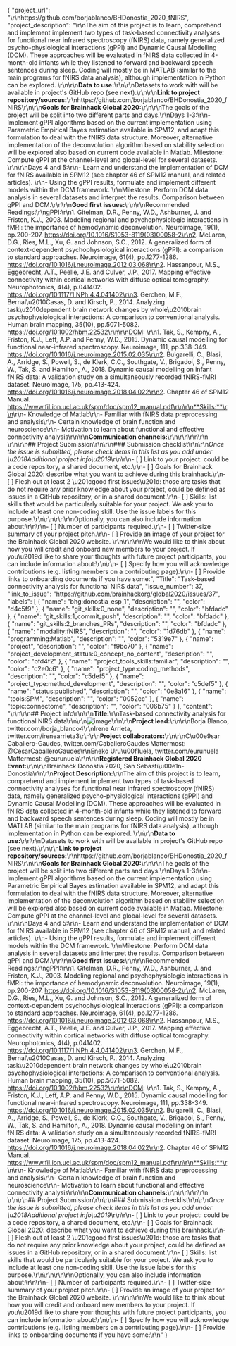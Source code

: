 {
  "project_url": "\r\nhttps://github.com/borjablanco/BHDonostia_2020_fNIRS",
  "project_description": "\r\nThe aim of this project is to learn, comprehend and implement implement two types of task-based connectivity analyses for functional near infrared spectroscopy (fNIRS) data, namely generalized psycho-physiological interactions (gPPI) and Dynamic Causal Modelling (DCM). These approaches will be evaluated in fNIRS data collected in 4-month-old infants while they listened to forward and backward speech sentences during sleep. Coding will mostly be in MATLAB (similar to the main programs for fNIRS data analysis), although implementation in Python can be explored. \r\n\r\n**Data to use:**\r\n<!-- If your project uses data, add a short description of the data and a link to its source. -->\r\nDatasets to work with will be available in project's GitHub repo (see next).\r\n\r\n**Link to project repository/sources:**\r\nhttps://github.com/borjablanco/BHDonostia_2020_fNIRS\r\n\r\n**Goals for Brainhack Global 2020:**\r\n<!-- Add a list of milestones or deliverables that you expect to achieve during the event. Try to provide goals of varying complexity for contributors with different sets of skills. -->\r\nThe goals of the project will be split into two different parts and days.\r\nDays 1-3:\r\n- Implement gPPI algorithms based on the current implementation using Parametric Empirical Bayes estimation available in SPM12, and adapt this formulation to deal with the fNIRS data structure. Moreover, alternative implementation of the deconvolution algorithm based on stability selection will be explored also based on current code available in Matlab. Milestone: Compute gPPI at the channel-level and global-level for several datasets. \r\n\r\nDays 4 and 5:\r\n- Learn and understand the implementation of DCM for fNIRS available in SPM12 (see chapter 46 of SPM12 manual, and related articles). \r\n- Using the gPPI results, formulate and implement different models within the DCM framework. \r\nMilestone: Perform DCM data analysis in several datasets and interpret the results. Comparison between gPPI and DCM.\r\n\r\n**Good first issues:**\r\n<!-- Add a list of tasks to help new contributors find easy gateways into open source projects. -->\r\nRecommended Readings:\r\ngPPI:\r\n1. Gitelman, D.R., Penny, W.D., Ashburner, J. and Friston, K.J., 2003. Modeling regional and psychophysiologic interactions in fMRI: the importance of hemodynamic deconvolution. Neuroimage, 19(1), pp.200-207. https://doi.org/10.1016/S1053-8119(03)00058-2\r\n2. McLaren, D.G., Ries, M.L., Xu, G. and Johnson, S.C., 2012. A generalized form of context-dependent psychophysiological interactions (gPPI): a comparison to standard approaches. Neuroimage, 61(4), pp.1277-1286. https://doi.org/10.1016/j.neuroimage.2012.03.068\r\n2. Hassanpour, M.S., Eggebrecht, A.T., Peelle, J.E. and Culver, J.P., 2017. Mapping effective connectivity within cortical networks with diffuse optical tomography. Neurophotonics, 4(4), p.041402. https://doi.org/10.1117/1.NPh.4.4.041402\r\n3. Gerchen, M.F., Bernal\u2010Casas, D. and Kirsch, P., 2014. Analyzing task\u2010dependent brain network changes by whole\u2010brain psychophysiological interactions: A comparison to conventional analysis. Human brain mapping, 35(10), pp.5071-5082.  https://doi.org/10.1002/hbm.22532\r\n\r\nDCM: \r\n1. Tak, S., Kempny, A., Friston, K.J., Leff, A.P. and Penny, W.D., 2015. Dynamic causal modelling for functional near-infrared spectroscopy. Neuroimage, 111, pp.338-349. https://doi.org/10.1016/j.neuroimage.2015.02.035\r\n2. Bulgarelli, C., Blasi, A., Arridge, S., Powell, S., de Klerk, C.C., Southgate, V., Brigadoi, S., Penny, W., Tak, S. and Hamilton, A., 2018. Dynamic causal modelling on infant fNIRS data: A validation study on a simultaneously recorded fNIRS-fMRI dataset. NeuroImage, 175, pp.413-424. https://doi.org/10.1016/j.neuroimage.2018.04.022\r\n2. Chapter 46 of SPM12 Manual. https://www.fil.ion.ucl.ac.uk/spm/doc/spm12_manual.pdf\r\n\r\n**Skills:**\r\n<!-- Add a list of skills needed to contribute to this project. Try to think of both coding and non-coding skills. You can provide predefined skill levels, but it\u2019s better if you give concrete examples of the type of task contributors will be facing. Please make sure you create equal opportunties to accomodate the newcomers in your project to learn from each other and share the experiences. -->\r\n- Knowledge of Matlab\r\n- Familiar with fNIRS data preprocessing and analysis\r\n- Certain knowledge of brain function and neuroscience\r\n- Motivation to learn about functional and effective connectivity analysis\r\n\r\n**Communication channels:**\r\n<!-- Add links to chat channels in Slack or Mattermost -->\r\n<!-- https://mattermost.brainhack.org/brainhack/channels/bhd2020_fnirs_task_connectivity-->\r\n\r\n<!-- [ ] Video channel: Please write here the communication channel (Zoom, Jitsi, Twitch or any other platform) you will be using to work collaboratively however please keep them as commented to avoid any public sharing. Once you set up your project Mattermost communication channel, make sure you write the link of the video channel at the header of the Mattermost channel for your attendees to know --> \r\n\r\n## Project Submission\r\n\r\n### Submission checklist\r\n\r\n*Once the issue is submitted, please check items in this list as you add under \u2018Additional project info\u2019*\r\n\r\n- [ ] Link to your project: could be a code repository, a shared document, etc.\r\n- [ ] Goals for Brainhack Global 2020: describe what you want to achieve during this brainhack.\r\n- [ ] Flesh out at least 2 \u201cgood first issues\u201d: those are tasks that do not require any prior knowledge about your project, could be defined as issues in a GitHub repository, or in a shared document.\r\n- [ ] Skills: list skills that would be particularly suitable for your project. We ask you to include at least one non-coding skill. Use the issue labels for this purpose.\r\n<!--- [ ] Chat channel: A link to a chat channel that will be used during the Brainhack Global 2020 event. This can be an existing channel or a new one. We recommend using the [Brainhack space on Mattermost](https://mattermost.brainhack.org/).-->\r\n<!-- [ ] Video channel: A link to a video channel that will be used during the Brainhack Global 2020 Brainhack. This can be an existing channel or a new one. For instance a [Jitsi meet room](https://meet.jit.si/). **Please, do not make the video channel public in here**: post a message in your chat channel and pin it so that it remains private, you do not get undesired content, and contributors can still have access to it..-->\r\n\r\nOptionally, you can also include information about:\r\n\r\n- [ ] Number of participants required.\r\n- [ ] Twitter-size summary of your project pitch.\r\n- [ ] Provide an image of your project for the Brainhack Global 2020 website. \r\n<!-- You can put an image anywhere in this issue and it will be used in to build your project page on the website. -->\r\n\r\nWe would like to think about how you will credit and onboard new members to your project. If you\u2019d like to share your thoughts with future project participants, you can include information about:\r\n\r\n- [ ] Specify how you will acknowledge contributions (e.g. listing members on a contributing page).\r\n- [ ] Provide links to onboarding documents if you have some:",
  "Title": "Task-based connectivity analysis for functional NIRS data",
  "issue_number": 37,
  "link_to_issue": "https://github.com/brainhackorg/global2020/issues/37",
  "labels": [
    {
      "name": "bhg:donostia_esp_1",
      "description": "",
      "color": "d4c5f9"
    },
    {
      "name": "git_skills:0_none",
      "description": "",
      "color": "bfdadc"
    },
    {
      "name": "git_skills:1_commit_push",
      "description": "",
      "color": "bfdadc"
    },
    {
      "name": "git_skills:2_branches_PRs",
      "description": "",
      "color": "bfdadc"
    },
    {
      "name": "modality:fNIRS",
      "description": "",
      "color": "1d76db"
    },
    {
      "name": "programming:Matlab",
      "description": "",
      "color": "5319e7"
    },
    {
      "name": "project",
      "description": "",
      "color": "f9bc70"
    },
    {
      "name": "project_development_status:0_concept_no_content",
      "description": "",
      "color": "bfd4f2"
    },
    {
      "name": "project_tools_skills:familiar",
      "description": "",
      "color": "c2e0c6"
    },
    {
      "name": "project_type:coding_methods",
      "description": "",
      "color": "c5def5"
    },
    {
      "name": "project_type:method_development",
      "description": "",
      "color": "c5def5"
    },
    {
      "name": "status:published",
      "description": "",
      "color": "0e8a16"
    },
    {
      "name": "tools:SPM",
      "description": "",
      "color": "0052cc"
    },
    {
      "name": "topic:connectome",
      "description": "",
      "color": "006b75"
    }
  ],
  "content": "<!-- Guidelines\r\n\r\nWe are very excited to meet you at Brainhack Global 2020 \ud83c\udf89. To submit a project, you need to be an attendee to one of the Brainhack Global 2020 events listed the [Brainhack Global 2020 webpage](https://brainhack.org/global2020/events/). Please, register to the event that is most suitable to your location, time zone, interest, and/or project prior to submitting one. Thank you!\r\n\r\nWe have prepared a checklist to help with your project submission. Here is how to proceed:\r\n\r\nBefore filling in any part, please submit this issue\r\nCheck items in the checklist below as you go through them\r\nOnce you are done (at least all 'required' items must be provided), please delete the \"Guidelines\" section and add a comment saying 'Hi @Brainhack-Global/project-monitors: my project is ready!'\r\nThank you!\r\n\r\nAfter the issue is submitted, we will assign a 'project monitor' from the event location that you are registered with to review your submission. Once the submission is approved by the 'project monitor', they will add the label 'Project is ready' and it will appear on [Brainhack Global 2020 Projects](https://brainhack.org/global2020/projects) page with a separate project dedicated webpage. \r\n\r\nNote that you can always update your issue which will also change your page on the website accordingly.\r\n\r\nIf at any time you need help from us or anything is unclear, please add a comment and ping your project monitor. Our team is here to help! -->\r\n\r\n## Project info\r\n\r\n**Title:**\r\nTask-based connectivity analysis for functional NIRS data\r\n\r\n![image](https://user-images.githubusercontent.com/7611340/97814326-dc79d000-1c89-11eb-95df-2c57e8af8dae.png)\r\n\r\n**Project lead:**\r\n<!-- Add full name (and Twitter and Mattermost handle if possible) of the contact person. -->\r\nBorja Blanco, twitter.com/borja_blanco4\r\nIrene Arrieta, twitter.com/irenearrieta3\r\n\r\n**Project collaborators:**\r\n<!-- Add full names (and Twitter handles if possible) of any person contributing to the project. Try to follow the [all-contributors specification](https://github.com/all-contributors/all-contributors). Contributions of any kind are welcome! -->\r\nC\u00e9sar Caballero-Gaudes, twitter.com/CaballeroGaudes Mattermost: @CesarCaballeroGaudes\r\nEneko Uru\u00f1uela, twitter.com/eurunuela  Mattermost: @eurunuela\r\n\r\n**Registered Brainhack Global 2020 Event:**\r\n<!-- Specify the city and country of the Brainhack Global 2020 event that you\r\nregistered for. If your local event has a special name or topic (e.g. Brainhack\r\nLondon - Clinical Nuroanatomy), please do specify that as well to help us\r\ndistinguish between potential events in the same city. -->\r\nBrainhack Donostia 2020, San Sebasti\u00e1n-Donostia\r\n\r\n**Project Description:**\r\nThe aim of this project is to learn, comprehend and implement implement two types of task-based connectivity analyses for functional near infrared spectroscopy (fNIRS) data, namely generalized psycho-physiological interactions (gPPI) and Dynamic Causal Modelling (DCM). These approaches will be evaluated in fNIRS data collected in 4-month-old infants while they listened to forward and backward speech sentences during sleep. Coding will mostly be in MATLAB (similar to the main programs for fNIRS data analysis), although implementation in Python can be explored. \r\n\r\n**Data to use:**\r\n<!-- If your project uses data, add a short description of the data and a link to its source. -->\r\nDatasets to work with will be available in project's GitHub repo (see next).\r\n\r\n**Link to project repository/sources:**\r\nhttps://github.com/borjablanco/BHDonostia_2020_fNIRS\r\n\r\n**Goals for Brainhack Global 2020:**\r\n<!-- Add a list of milestones or deliverables that you expect to achieve during the event. Try to provide goals of varying complexity for contributors with different sets of skills. -->\r\nThe goals of the project will be split into two different parts and days.\r\nDays 1-3:\r\n- Implement gPPI algorithms based on the current implementation using Parametric Empirical Bayes estimation available in SPM12, and adapt this formulation to deal with the fNIRS data structure. Moreover, alternative implementation of the deconvolution algorithm based on stability selection will be explored also based on current code available in Matlab. Milestone: Compute gPPI at the channel-level and global-level for several datasets. \r\n\r\nDays 4 and 5:\r\n- Learn and understand the implementation of DCM for fNIRS available in SPM12 (see chapter 46 of SPM12 manual, and related articles). \r\n- Using the gPPI results, formulate and implement different models within the DCM framework. \r\nMilestone: Perform DCM data analysis in several datasets and interpret the results. Comparison between gPPI and DCM.\r\n\r\n**Good first issues:**\r\n<!-- Add a list of tasks to help new contributors find easy gateways into open source projects. -->\r\nRecommended Readings:\r\ngPPI:\r\n1. Gitelman, D.R., Penny, W.D., Ashburner, J. and Friston, K.J., 2003. Modeling regional and psychophysiologic interactions in fMRI: the importance of hemodynamic deconvolution. Neuroimage, 19(1), pp.200-207. https://doi.org/10.1016/S1053-8119(03)00058-2\r\n2. McLaren, D.G., Ries, M.L., Xu, G. and Johnson, S.C., 2012. A generalized form of context-dependent psychophysiological interactions (gPPI): a comparison to standard approaches. Neuroimage, 61(4), pp.1277-1286. https://doi.org/10.1016/j.neuroimage.2012.03.068\r\n2. Hassanpour, M.S., Eggebrecht, A.T., Peelle, J.E. and Culver, J.P., 2017. Mapping effective connectivity within cortical networks with diffuse optical tomography. Neurophotonics, 4(4), p.041402. https://doi.org/10.1117/1.NPh.4.4.041402\r\n3. Gerchen, M.F., Bernal\u2010Casas, D. and Kirsch, P., 2014. Analyzing task\u2010dependent brain network changes by whole\u2010brain psychophysiological interactions: A comparison to conventional analysis. Human brain mapping, 35(10), pp.5071-5082.  https://doi.org/10.1002/hbm.22532\r\n\r\nDCM: \r\n1. Tak, S., Kempny, A., Friston, K.J., Leff, A.P. and Penny, W.D., 2015. Dynamic causal modelling for functional near-infrared spectroscopy. Neuroimage, 111, pp.338-349. https://doi.org/10.1016/j.neuroimage.2015.02.035\r\n2. Bulgarelli, C., Blasi, A., Arridge, S., Powell, S., de Klerk, C.C., Southgate, V., Brigadoi, S., Penny, W., Tak, S. and Hamilton, A., 2018. Dynamic causal modelling on infant fNIRS data: A validation study on a simultaneously recorded fNIRS-fMRI dataset. NeuroImage, 175, pp.413-424. https://doi.org/10.1016/j.neuroimage.2018.04.022\r\n2. Chapter 46 of SPM12 Manual. https://www.fil.ion.ucl.ac.uk/spm/doc/spm12_manual.pdf\r\n\r\n**Skills:**\r\n<!-- Add a list of skills needed to contribute to this project. Try to think of both coding and non-coding skills. You can provide predefined skill levels, but it\u2019s better if you give concrete examples of the type of task contributors will be facing. Please make sure you create equal opportunties to accomodate the newcomers in your project to learn from each other and share the experiences. -->\r\n- Knowledge of Matlab\r\n- Familiar with fNIRS data preprocessing and analysis\r\n- Certain knowledge of brain function and neuroscience\r\n- Motivation to learn about functional and effective connectivity analysis\r\n\r\n**Communication channels:**\r\n<!-- Add links to chat channels in Slack or Mattermost -->\r\n<!-- https://mattermost.brainhack.org/brainhack/channels/bhd2020_fnirs_task_connectivity-->\r\n\r\n<!-- [ ] Video channel: Please write here the communication channel (Zoom, Jitsi, Twitch or any other platform) you will be using to work collaboratively however please keep them as commented to avoid any public sharing. Once you set up your project Mattermost communication channel, make sure you write the link of the video channel at the header of the Mattermost channel for your attendees to know --> \r\n\r\n## Project Submission\r\n\r\n### Submission checklist\r\n\r\n*Once the issue is submitted, please check items in this list as you add under \u2018Additional project info\u2019*\r\n\r\n- [ ] Link to your project: could be a code repository, a shared document, etc.\r\n- [ ] Goals for Brainhack Global 2020: describe what you want to achieve during this brainhack.\r\n- [ ] Flesh out at least 2 \u201cgood first issues\u201d: those are tasks that do not require any prior knowledge about your project, could be defined as issues in a GitHub repository, or in a shared document.\r\n- [ ] Skills: list skills that would be particularly suitable for your project. We ask you to include at least one non-coding skill. Use the issue labels for this purpose.\r\n<!--- [ ] Chat channel: A link to a chat channel that will be used during the Brainhack Global 2020 event. This can be an existing channel or a new one. We recommend using the [Brainhack space on Mattermost](https://mattermost.brainhack.org/).-->\r\n<!-- [ ] Video channel: A link to a video channel that will be used during the Brainhack Global 2020 Brainhack. This can be an existing channel or a new one. For instance a [Jitsi meet room](https://meet.jit.si/). **Please, do not make the video channel public in here**: post a message in your chat channel and pin it so that it remains private, you do not get undesired content, and contributors can still have access to it..-->\r\n\r\nOptionally, you can also include information about:\r\n\r\n- [ ] Number of participants required.\r\n- [ ] Twitter-size summary of your project pitch.\r\n- [ ] Provide an image of your project for the Brainhack Global 2020 website. \r\n<!-- You can put an image anywhere in this issue and it will be used in to build your project page on the website. -->\r\n\r\nWe would like to think about how you will credit and onboard new members to your project. If you\u2019d like to share your thoughts with future project participants, you can include information about:\r\n\r\n- [ ] Specify how you will acknowledge contributions (e.g. listing members on a contributing page).\r\n- [ ] Provide links to onboarding documents if you have some:\r\n"
}